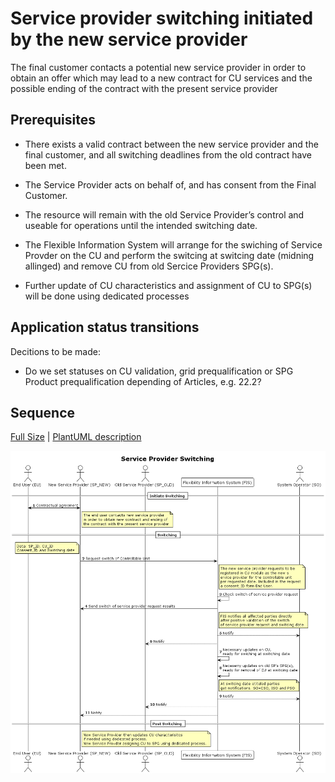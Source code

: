# Service provider switching initiated by the new service provider

The final customer contacts a potential new service provider in order to obtain an offer which may lead to a new contract for CU services and the possible ending of the contract with the present service provider

## Prerequisites


- There exists a valid contract between the new service provider and the final customer, and all switching deadlines from the old contract have been met. 

- The Service Provider acts on behalf of, and has consent from the Final Customer. 

- The resource will remain with the old Service Provider’s control and useable for operations until the intended switching date.  

- The Flexible Information System will arrange for the swiching of Service Provder on the CU and perform the switcing at switcing date (midning allinged) and remove CU from old Sercice Providers SPG(s).

- Further update of CU characteristics and assignment of CU to SPG(s) will be done using dedicated processes

## Application status transitions
Decitions to be made:
- Do we set statuses on CU validation, grid prequalification or SPG Product prequalification depending of Articles, e.g. 22.2?




## Sequence

[Full Size](../diagrams/service_provider_switching.png) |
[PlantUML description](../diagrams/service_provider_switching.plantuml)

![Service Provider Registration](../diagrams/service_provider_switching.png)
